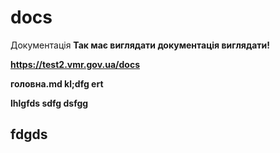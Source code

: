 # docs
Документація
<b>Так має виглядати документація виглядати!

  https://test2.vmr.gov.ua/docs

  
  головна.md
kl;dfg
ert

lhlgfds
sdfg
dsfgg

## fdgds

